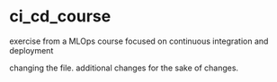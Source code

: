 # ci_cd_course
exercise from a MLOps course focused on continuous integration and deployment

changing the file. additional changes for the sake of changes. 
